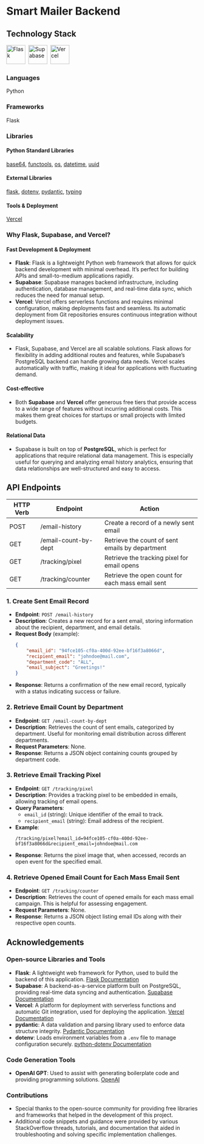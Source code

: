 # Smart Mailer Backend

## Technology Stack
<img height="50" alt="Flask" src="https://cdn.jsdelivr.net/gh/devicons/devicon@latest/icons/flask/flask-original.svg" />&nbsp;
<img height="50" alt="Supabase" src="https://github.com/user-attachments/assets/e40fc76b-c8d8-47c3-bb53-c7795abaf596" />&nbsp;
<img height="50" alt="Vercel" src="https://cdn.jsdelivr.net/gh/devicons/devicon@latest/icons/vercel/vercel-original.svg" />&nbsp;
### Languages
Python
### Frameworks
Flask
### Libraries
#### Python Standard Libraries
[base64](https://docs.python.org/3/library/base64.html), [functools](https://docs.python.org/3/library/functools.html), [os](https://docs.python.org/3/library/os.html), [datetime](https://docs.python.org/3/library/datetime.html), [uuid](https://docs.python.org/3/library/uuid.html)
#### External Libraries
[flask](https://pypi.org/project/Flask/), [dotenv](https://pypi.org/project/python-dotenv/), [pydantic](https://pypi.org/project/pydantic/), [typing](https://pypi.org/project/typing/)
#### Tools & Deployment
[Vercel](https://vercel.com)

### Why Flask, Supabase, and Vercel?

#### **Fast Development & Deployment**
- **Flask**: Flask is a lightweight Python web framework that allows for quick backend development with minimal overhead. It’s perfect for building APIs and small-to-medium applications rapidly.
- **Supabase**: Supabase manages backend infrastructure, including authentication, database management, and real-time data sync, which reduces the need for manual setup.
- **Vercel**: Vercel offers serverless functions and requires minimal configuration, making deployments fast and seamless. Its automatic deployment from Git repositories ensures continuous integration without deployment issues.

#### **Scalability**
- Flask, Supabase, and Vercel are all scalable solutions. Flask allows for flexibility in adding additional routes and features, while Supabase’s PostgreSQL backend can handle growing data needs. Vercel scales automatically with traffic, making it ideal for applications with fluctuating demand.

#### **Cost-effective**
- Both **Supabase** and **Vercel** offer generous free tiers that provide access to a wide range of features without incurring additional costs. This makes them great choices for startups or small projects with limited budgets.

#### **Relational Data**
- Supabase is built on top of **PostgreSQL**, which is perfect for applications that require relational data management. This is especially useful for querying and analyzing email history analytics, ensuring that data relationships are well-structured and easy to access.


## API Endpoints
| HTTP Verb | Endpoint            | Action                                      |
| --------- | ------------------- | -------------------------------------------- |
| POST      | /email-history      | Create a record of a newly sent email        |
| GET       | /email-count-by-dept| Retrieve the count of sent emails by department |
| GET       | /tracking/pixel     | Retrieve the tracking pixel for email opens  |
| GET       | /tracking/counter   | Retrieve the open count for each mass email sent |

### 1. Create Sent Email Record
- **Endpoint**: `POST /email-history`
- **Description**: Creates a new record for a sent email, storing information about the recipient, department, and email details.
- **Request Body** (example):
    ```json
    {
        "email_id": "94fce105-cf0a-400d-92ee-bf16f3a8066d",
        "recipient_email": "johndoe@mail.com",
        "department_code": "ALL",
        "email_subject": "Greetings!"
    }
    ```
- **Response**: Returns a confirmation of the new email record, typically with a status indicating success or failure.

### 2. Retrieve Email Count by Department
- **Endpoint**: `GET /email-count-by-dept`
- **Description**: Retrieves the count of sent emails, categorized by department. Useful for monitoring email distribution across different departments.
- **Request Parameters**: None.
- **Response**: Returns a JSON object containing counts grouped by department code.

### 3. Retrieve Email Tracking Pixel
- **Endpoint**: `GET /tracking/pixel`
- **Description**: Provides a tracking pixel to be embedded in emails, allowing tracking of email opens.
- **Query Parameters**:
    - `email_id` (string): Unique identifier of the email to track.
    - `recipient_email` (string): Email address of the recipient.
- **Example**:
    ```
    /tracking/pixel?email_id=94fce105-cf0a-400d-92ee-bf16f3a8066d&recipient_email=johndoe@mail.com
    ```
- **Response**: Returns the pixel image that, when accessed, records an open event for the specified email.

### 4. Retrieve Opened Email Count for Each Mass Email Sent
- **Endpoint**: `GET /tracking/counter`
- **Description**: Retrieves the count of opened emails for each mass email campaign. This is helpful for assessing engagement.
- **Request Parameters**: None.
- **Response**: Returns a JSON object listing email IDs along with their respective open counts.

## Acknowledgements

### **Open-source Libraries and Tools**
- **Flask**: A lightweight web framework for Python, used to build the backend of this application. [Flask Documentation](https://flask.palletsprojects.com/)
- **Supabase**: A backend-as-a-service platform built on PostgreSQL, providing real-time data syncing and authentication. [Supabase Documentation](https://supabase.com/docs)
- **Vercel**: A platform for deployment with serverless functions and automatic Git integration, used for deploying the application. [Vercel Documentation](https://vercel.com/docs)
- **pydantic**: A data validation and parsing library used to enforce data structure integrity. [Pydantic Documentation](https://pydantic-docs.helpmanual.io/)
- **dotenv**: Loads environment variables from a `.env` file to manage configuration securely. [python-dotenv Documentation](https://pypi.org/project/python-dotenv/)

### **Code Generation Tools**
- **OpenAI GPT**: Used to assist with generating boilerplate code and providing programming solutions. [OpenAI](https://openai.com/)

### **Contributions**
- Special thanks to the open-source community for providing free libraries and frameworks that helped in the development of this project. 
- Additional code snippets and guidance were provided by various StackOverflow threads, tutorials, and documentation that aided in troubleshooting and solving specific implementation challenges.
